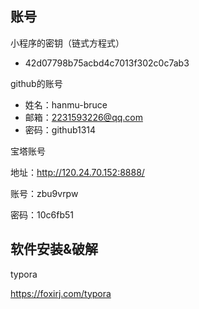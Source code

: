 ## 账号

小程序的密钥（链式方程式）

- 42d07798b75acbd4c7013f302c0c7ab3



github的账号

- 姓名：hanmu-bruce
- 邮箱：2231593226@qq.com
- 密码：github1314

宝塔账号

地址：http://120.24.70.152:8888/

账号：zbu9vrpw

密码：10c6fb51



## 软件安装&破解

typora

https://foxirj.com/typora

